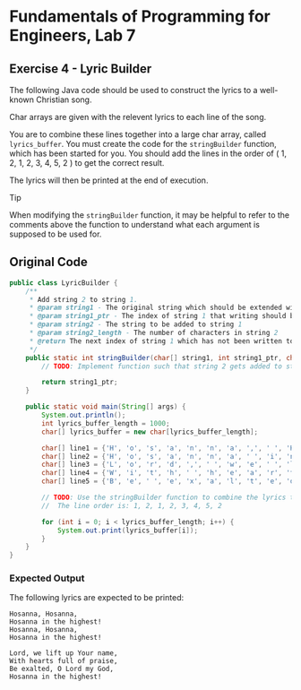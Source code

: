 # Fundamentals of Programming for Engineers, Lab 7

## Exercise 4 - Lyric Builder

The following Java code should be used to construct the lyrics to a well-known
Christian song.

Char arrays are given with the relevent lyrics to each line of the song.

You are to combine these lines together into a large char array, called
`lyrics_buffer`.
You must create the code for the `stringBuilder` function, which has been
started for you.
You should add the lines in the order of \( 1, 2, 1, 2, 3, 4, 5, 2 \) to get
the correct result.

The lyrics will then be printed at the end of execution.

> [!TIP]
> When modifying the `stringBuilder` function, it may be helpful to refer
to the comments above the function to understand what each argument is
supposed to be used for.

## Original Code

```java
public class LyricBuilder {
    /**
     * Add string 2 to string 1.
     * @param string1 - The original string which should be extended with more data
     * @param string1_ptr - The index of string 1 that writing should begin at
     * @param string2 - The string to be added to string 1
     * @param string2_length - The number of characters in string 2
     * @return The next index of string 1 which has not been written to yet
     */
    public static int stringBuilder(char[] string1, int string1_ptr, char[] string2, int string2_length) {
        // TODO: Implement function such that string 2 gets added to string 1

        return string1_ptr;
    }

    public static void main(String[] args) {
        System.out.println();
        int lyrics_buffer_length = 1000;
        char[] lyrics_buffer = new char[lyrics_buffer_length];

        char[] line1 = {'H', 'o', 's', 'a', 'n', 'n', 'a', ',', ' ', 'H', 'o', 's', 'a', 'n', 'n', 'a', ','};
        char[] line2 = {'H', 'o', 's', 'a', 'n', 'n', 'a', ' ', 'i', 'n', ' ', 't', 'h', 'e', ' ', 'h', 'i', 'g', 'h', 'e', 's', 't', '!'};
        char[] line3 = {'L', 'o', 'r', 'd', ',', ' ', 'w', 'e', ' ', 'l', 'i', 'f', 't', ' ', 'u', 'p', ' ', 'Y', 'o', 'u', 'r', ' ', 'n', 'a', 'm', 'e', ','};
        char[] line4 = {'W', 'i', 't', 'h', ' ', 'h', 'e', 'a', 'r', 't', 's', ' ', 'f', 'u', 'l', 'l', ' ', 'o', 'f', ' ', 'p', 'r', 'a', 'i', 's', 'e', ','};
        char[] line5 = {'B', 'e', ' ', 'e', 'x', 'a', 'l', 't', 'e', 'd', ',', ' ', 'O', ' ', 'L', 'o', 'r', 'd', ' ', 'm', 'y', ' ', 'G', 'o', 'd', ','};

        // TODO: Use the stringBuilder function to combine the lyrics to this song using the lines given
        //  The line order is: 1, 2, 1, 2, 3, 4, 5, 2

        for (int i = 0; i < lyrics_buffer_length; i++) {
            System.out.print(lyrics_buffer[i]);
        }
    }
}
```

### Expected Output

The following lyrics are expected to be printed:

```
Hosanna, Hosanna,
Hosanna in the highest!
Hosanna, Hosanna,
Hosanna in the highest!

Lord, we lift up Your name,
With hearts full of praise,
Be exalted, O Lord my God,
Hosanna in the highest!
```
